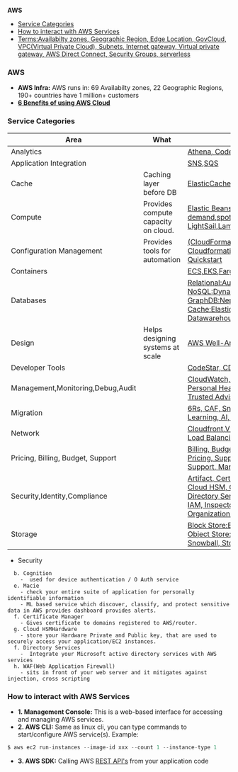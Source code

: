 **AWS**
- [Service Categories](#sc)
- [How to interact with AWS Services](#how)
- [Terms:Availabilty zones, Geographic Region, Edge Location, GovCloud, VPC(Virtual Private Cloud), Subnets, Internet gateway, Virtual private gateway, AWS Direct Connect, Security Groups, serverless](Terms)

### AWS
- **AWS Infra:** AWS runs in: 69 Availabilty zones, 22 Geographic Regions, 190+ countries have 1 million+ customers
- **[6 Benefits of using AWS Cloud](/System-Design/Concepts#adv)**

<a name=sc></a>
### Service Categories

|Area|What|Services|
|---|---|---|
|Analytics||[Athena, CodePipeline](Analytics)|
|Application Integration||[SNS,SQS](Application_Integration)|
|Cache|Caching layer before DB|[ElasticCache, DAX](/System-Design/Concepts/Cache/DB_Caches/)|
|Compute|Provides compute capacity on cloud.|[Elastic Beanstalk,EC2 VM(on-demand,spot,reserved), LightSail,Lambda, ELB](compute)|
|Configuration Management|Provides tools for automation|[(CloudFormation(IaaS)=Template), Cloudformation, Config, Outpost, Quickstart](Configuration_Management)|
|Containers||[ECS,EKS,Fargate](Container)|
|Databases||[Relational:Aurora,RDS, NoSQL:DynamoDB,Accelrator GraphDB:Neptune, Cache:ElasticCache, Datawarehouse:RedShift, DMS](/System-Design/Concepts/Databases)|
|Design|Helps designing systems at scale|[AWS Well-Architected Framework](Design)|
|Developer Tools||[CodeStar, CDK](Developer_Tools)|
|Management,Monitoring,Debug,Audit||[CloudWatch, Cloudtrail(Audit), Personal Health Dashboard, Trusted Advisor,X-ray](Monitoring)|
|Migration||[6Rs, CAF, Snow devices, Machine Learning, AI, Datasync](Migration_Innovation)|
|Network||[Cloudfront,VPC, Direct Connect, Load Balancing, Route 53](Network)|
|Pricing, Billing, Budget, Support|| [Billing, Budgets, Cost Explorer, Pricing, Support, AWS Free Tier, Support, MarketPlace](Pricing_Billing_Budget_Support)|
|Security,Identity,Compliance||[Artifact, Certificate Manager, Cloud HSM, Cognition, Detective, Directory Services, GuardDuty, IAM, Inspector, KMS, Organizations, Sheild, WAF](Security)|
|Storage||[Block Store:EBS, File Store:EFS, Object Store:S3, macie, Glacier, Snowball, Storage Gateway](Storage)|

- Security
```
  b. Cognition
    -  used for device authentication / O Auth service 
  e. Macie
    - check your entire suite of application for personally identifiable information
    - ML based service which discover, classify, and protect sensitive data in AWS provides dashboard provides alerts.
  f. Certificate Manager
    - Gives certificate to domains registered to AWS/router.
  g. Cloud HSMHardware
    - store your Hardware Private and Public key, that are used to securely access your application/EC2 instances.
  f. Directory Services
    -  Integrate your Microsoft active directory services with AWS services
  h. WAF(Web Application Firewall)
    - sits in front of your web server and it mitigates against injection, cross scripting
```

<a name=how></a>
### How to interact with AWS Services
- **1. Management Console:** This is a web-based interface for accessing and managing AWS services.
- **2. AWS CLI:** Same as linux cli, you can type commands to start/configure AWS service(s). Example:
```c
$ aws ec2 run-instances --image-id xxx --count 1 --instance-type 1
```
- **3. AWS SDK:** Calling AWS [REST API's](/Networking/OSI-Layers/Layer-7/WebServer_WebClient_WebService/WebClient_Connecting_WebServer/REST) from your application code
